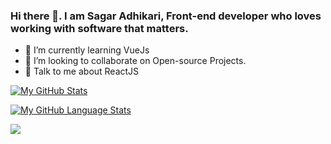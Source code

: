 ### Hi there 👋. I am Sagar Adhikari, Front-end developer who loves working with software that matters.



- 🌱 I’m currently learning VueJs 
- 👯 I’m looking to collaborate on Open-source Projects.
- 💬 Talk to me about ReactJS


[![My GitHub Stats](https://github-readme-stats.vercel.app/api/?username=sagar-droid&count_private=true&theme=tokyonight&showicons=true)]()

[![My GitHub Language Stats](https://github-readme-stats.vercel.app/api/top-langs/?username=sagar-droid&langs_count=5&theme=tokyonight)]()

![](https://komarev.com/ghpvc/?username=sagar-droid&color=green)
